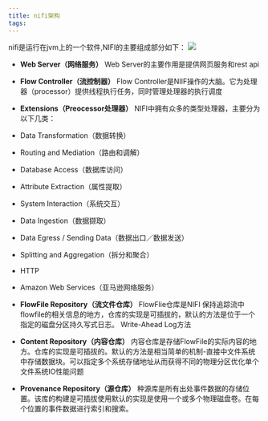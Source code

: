 ```yaml
---
title: nifi架构
tags:
---
```


nifi是运行在jvm上的一个软件,NIFI的主要组成部分如下：
![](https://nifi.apache.org/docs/nifi-docs/html/images/zero-master-node.png)

- **Web Server（网络服务）**
  Web Server的主要作用是提供网页服务和rest api

- **Flow Controller（流控制器）**
  Flow Controller是NIIF操作的大脑。它为处理器（processor）提供线程执行任务，同时管理处理器的执行调度

- **Extensions（Preocessor处理器）**
 NIFI中拥有众多的类型处理器，主要分为以下几类：
 - Data Transformation（数据转换）
 - Routing and Mediation（路由和调解）
 - Database Access（数据库访问）
 - Attribute Extraction（属性提取）
 - System Interaction（系统交互）
 - Data Ingestion（数据撷取）
 - Data Egress / Sending Data（数据出口／数据发送）
 - Splitting and Aggregation（拆分和聚合）
 - HTTP
 - Amazon Web Services（亚马逊网络服务）

- **FlowFile Repository（流文件仓库）**
 FlowFlie仓库是NIFI 保持追踪流中flowfile的相关信息的地方，仓库的实现是可插拔的，默认的方法是位于一个指定的磁盘分区持久写式日志。 Write-Ahead Log方法

- **Content Repository（内容仓库）**
 内容仓库是存储FlowFile的实际内容的地方。仓库的实现是可插拔的。默认的方法是相当简单的机制-直接中文件系统中存储数据块。可以指定多个系统存储地址从而获得不同的物理分区优化单个文件系统IO性能问题
 
- **Provenance Repository（源仓库）**
 种源库是所有出处事件数据的存储位置。该库的构建是可插拔使用默认的实现是使用一个或多个物理磁盘卷。在每个位置的事件数据进行索引和搜索。